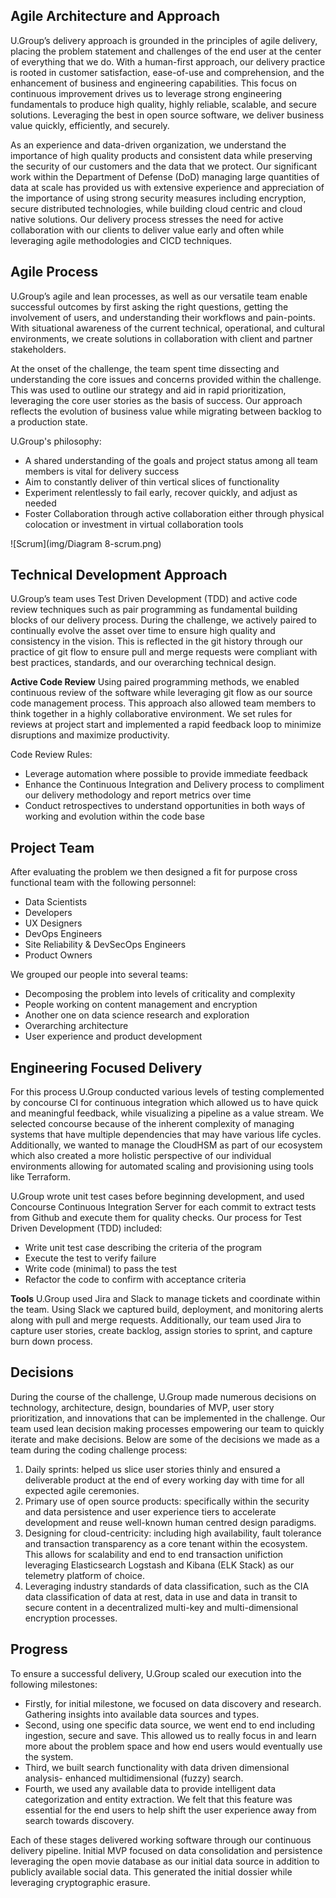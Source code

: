 ## Agile Architecture and Approach
U.Group’s delivery approach is grounded in the principles of agile delivery, placing the problem statement and challenges of the end user at the center of everything that we do. With a human-first approach, our delivery practice is rooted in customer satisfaction, ease-of-use and comprehension, and the enhancement of business and engineering capabilities. This focus on continuous improvement drives us to leverage strong engineering fundamentals to produce high quality, highly reliable, scalable, and secure solutions. Leveraging the best in open source software, we deliver business value quickly, efficiently, and securely.    

As an experience and data-driven organization, we understand the importance of high quality products and consistent data while preserving the security of our customers and the data that we protect. Our significant work within the Department of Defense (DoD) managing large quantities of data at scale has provided us with extensive experience and appreciation of the importance of using strong security measures including encryption, secure distributed technologies, while building cloud centric and cloud native solutions. Our delivery process stresses the need for active collaboration with our clients to deliver value early and often while leveraging agile methodologies and CICD techniques.

## Agile Process
U.Group’s agile and lean processes, as well as our versatile team enable successful outcomes by first asking the right questions, getting the involvement of users, and understanding their workflows and pain-points. With situational awareness of the current technical, operational, and cultural environments, we create solutions in collaboration with client and partner stakeholders.   

At the onset of the challenge, the team spent time dissecting and understanding the core issues and concerns provided within the challenge. This was used to outline our strategy and aid in rapid prioritization, leveraging the core user stories as the basis of success. Our approach reflects the evolution of business value while migrating between backlog to a production state.

U.Group's philosophy:
- A shared understanding of the goals and project status among all team members is vital for delivery success
- Aim to constantly deliver of thin vertical slices of functionality
- Experiment relentlessly to fail early, recover quickly, and adjust as needed
- Foster Collaboration through active collaboration either through physical colocation or investment in virtual collaboration tools

![Scrum](img/Diagram 8-scrum.png)

## Technical Development Approach
U.Group’s team uses Test Driven Development (TDD) and active code review techniques such as pair programming as fundamental building blocks of our delivery process. During the challenge, we actively paired to continually evolve the asset over time to ensure high quality and consistency in the vision. This is reflected in the git history through our practice of git flow to ensure pull and merge requests were compliant with best practices, standards, and our overarching technical design.

__Active Code Review__
Using paired programming methods, we enabled continuous review of the software while leveraging git flow as our source code management process. This approach also allowed team members to think together in a highly collaborative environment. We set rules for reviews at project start and implemented a rapid feedback loop to minimize disruptions and maximize productivity.   

Code Review Rules:
- Leverage automation where possible to provide immediate feedback
- Enhance the Continuous Integration and Delivery process to compliment our delivery methodology and report metrics over time
- Conduct retrospectives to understand opportunities in both ways of working and evolution within the code base

## Project Team
After evaluating the problem we then designed a fit for purpose cross functional team with the following personnel:
- Data Scientists
- Developers
- UX Designers
- DevOps Engineers
- Site Reliability & DevSecOps Engineers
- Product Owners

We grouped our people into several teams:
- Decomposing the problem into levels of criticality and complexity
- People working on content management and encryption
- Another one on data science research and exploration
- Overarching architecture
- User experience and product development

## Engineering Focused Delivery
For this process U.Group conducted various levels of testing complemented by concourse CI for continuous integration which allowed us to have quick and meaningful feedback, while visualizing a pipeline as a value stream. We selected concourse because of the inherent complexity of managing systems that have multiple dependencies that may have various life cycles. Additionally, we wanted to manage the CloudHSM as part of our ecosystem which also created a more holistic perspective of our individual environments allowing for automated scaling and provisioning using tools like Terraform.   

U.Group wrote unit test cases before beginning development, and used Concourse Continuous Integration Server for each commit to extract tests from Github and execute them for quality checks. Our process for Test Driven Development (TDD) included:
- Write unit test case describing the criteria of the program
- Execute the test to verify failure
- Write code (minimal) to pass the test
- Refactor the code to confirm with acceptance criteria

__Tools__
U.Group used Jira and Slack to manage tickets and coordinate within the team. Using Slack we captured build, deployment, and monitoring alerts along with pull and merge requests. Additionally, our team used Jira to capture user stories, create backlog, assign stories to sprint, and capture burn down process.

## Decisions
During the course of the challenge, U.Group made numerous decisions on technology, architecture, design, boundaries of MVP, user story prioritization, and innovations that can be implemented in the challenge. Our team used lean decision making processes empowering our team to quickly iterate and make decisions. Below are some of the decisions we made as a team during the coding challenge process:
1. Daily sprints: helped us slice user stories thinly and ensured a deliverable product at the end of every working day with time for all expected agile ceremonies.
2. Primary use of open source products: specifically within the security and data persistence and user experience tiers to accelerate development and reuse well-known human centred design paradigms.
3. Designing for cloud-centricity: including high availability, fault tolerance and transaction transparency as a core tenant within the ecosystem. This allows for scalability and end to end transaction unifiction leveraging Elasticsearch Logstash and Kibana (ELK Stack) as our telemetry platform of choice.
4. Leveraging industry standards of data classification, such as the CIA data classification of data at rest, data in use and data in transit to secure content in a decentralized multi-key and multi-dimensional encryption processes.

## Progress
To ensure a successful delivery, U.Group scaled our execution into the following milestones:
- Firstly, for initial milestone, we focused on data discovery and research. Gathering insights into available data sources and types.
- Second, using one specific data source, we went end to end including ingestion, secure and save. This allowed us to really focus in and learn more about the problem space and how end users would eventually use the system.
- Third, we built search functionality with data driven dimensional analysis- enhanced multidimensional (fuzzy) search.
- Fourth, we used any available data to provide intelligent data categorization and entity extraction. We felt that this feature was essential for the end users to help shift the user experience away from search towards discovery.

Each of these stages delivered working software through our continuous delivery pipeline. Initial MVP focused on data consolidation and persistence leveraging the open movie database as our initial data source in addition to publicly available social data. This generated the initial dossier while leveraging cryptographic erasure.
